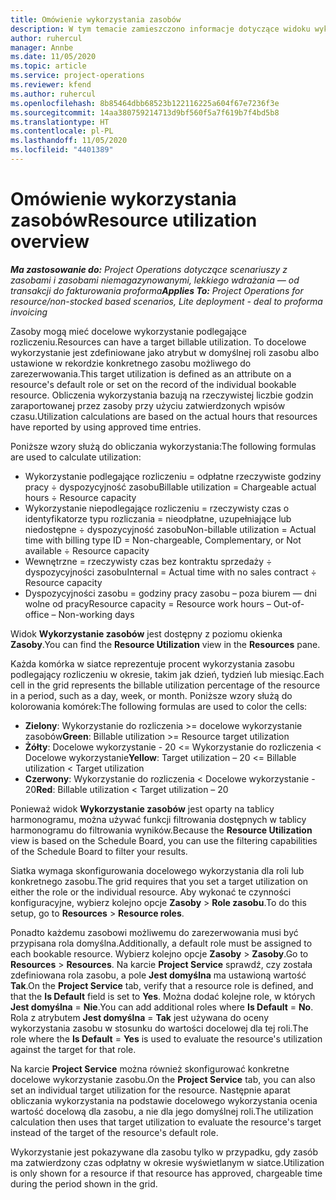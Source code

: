 ```yaml
---
title: Omówienie wykorzystania zasobów
description: W tym temacie zamieszczono informacje dotyczące widoku wykorzystania zasobów w Project Operations.
author: ruhercul
manager: Annbe
ms.date: 11/05/2020
ms.topic: article
ms.service: project-operations
ms.reviewer: kfend
ms.author: ruhercul
ms.openlocfilehash: 8b85464dbb68523b122116225a604f67e7236f3e
ms.sourcegitcommit: 14aa380759214713d9bf560f5a7f619b7f4bd5b8
ms.translationtype: HT
ms.contentlocale: pl-PL
ms.lasthandoff: 11/05/2020
ms.locfileid: "4401389"
---
```

# <a name="resource-utilization-overview"></a><span data-ttu-id="5be15-103">Omówienie wykorzystania zasobów</span><span class="sxs-lookup"><span data-stu-id="5be15-103">Resource utilization overview</span></span>

<span data-ttu-id="5be15-104">_**Ma zastosowanie do:** Project Operations dotyczące scenariuszy z zasobami i zasobami niemagazynowanymi, lekkiego wdrażania — od transakcji do fakturowania proforma_</span><span class="sxs-lookup"><span data-stu-id="5be15-104">_**Applies To:** Project Operations for resource/non-stocked based scenarios, Lite deployment - deal to proforma invoicing_</span></span>

<span data-ttu-id="5be15-105">Zasoby mogą mieć docelowe wykorzystanie podlegające rozliczeniu.</span><span class="sxs-lookup"><span data-stu-id="5be15-105">Resources can have a target billable utilization.</span></span> <span data-ttu-id="5be15-106">To docelowe wykorzystanie jest zdefiniowane jako atrybut w domyślnej roli zasobu albo ustawione w rekordzie konkretnego zasobu możliwego do zarezerwowania.</span><span class="sxs-lookup"><span data-stu-id="5be15-106">This target utilization is defined as an attribute on a resource's default role or set on the record of the individual bookable resource.</span></span> <span data-ttu-id="5be15-107">Obliczenia wykorzystania bazują na rzeczywistej liczbie godzin zaraportowanej przez zasoby przy użyciu zatwierdzonych wpisów czasu.</span><span class="sxs-lookup"><span data-stu-id="5be15-107">Utilization calculations are based on the actual hours that resources have reported by using approved time entries.</span></span>

<span data-ttu-id="5be15-108">Poniższe wzory służą do obliczania wykorzystania:</span><span class="sxs-lookup"><span data-stu-id="5be15-108">The following formulas are used to calculate utilization:</span></span>

  - <span data-ttu-id="5be15-109">Wykorzystanie podlegające rozliczeniu = odpłatne rzeczywiste godziny pracy ÷ dyspozycyjność zasobu</span><span class="sxs-lookup"><span data-stu-id="5be15-109">Billable utilization = Chargeable actual hours ÷ Resource capacity</span></span>
  - <span data-ttu-id="5be15-110">Wykorzystanie niepodlegające rozliczeniu = rzeczywisty czas o identyfikatorze typu rozliczania = nieodpłatne, uzupełniające lub niedostępne ÷ dyspozycyjność zasobu</span><span class="sxs-lookup"><span data-stu-id="5be15-110">Non-billable utilization = Actual time with billing type ID = Non-chargeable, Complementary, or Not available ÷ Resource capacity</span></span>
  - <span data-ttu-id="5be15-111">Wewnętrzne = rzeczywisty czas bez kontraktu sprzedaży ÷ dyspozycyjności zasobu</span><span class="sxs-lookup"><span data-stu-id="5be15-111">Internal = Actual time with no sales contract ÷ Resource capacity</span></span>
  - <span data-ttu-id="5be15-112">Dyspozycyjności zasobu = godziny pracy zasobu – poza biurem — dni wolne od pracy</span><span class="sxs-lookup"><span data-stu-id="5be15-112">Resource capacity = Resource work hours – Out-of-office – Non-working days</span></span>

<span data-ttu-id="5be15-113">Widok **Wykorzystanie zasobów** jest dostępny z poziomu okienka **Zasoby**.</span><span class="sxs-lookup"><span data-stu-id="5be15-113">You can find the **Resource Utilization** view in the **Resources** pane.</span></span>

<span data-ttu-id="5be15-114">Każda komórka w siatce reprezentuje procent wykorzystania zasobu podlegający rozliczeniu w okresie, takim jak dzień, tydzień lub miesiąc.</span><span class="sxs-lookup"><span data-stu-id="5be15-114">Each cell in the grid represents the billable utilization percentage of the resource in a period, such as a day, week, or month.</span></span> <span data-ttu-id="5be15-115">Poniższe wzory służą do kolorowania komórek:</span><span class="sxs-lookup"><span data-stu-id="5be15-115">The following formulas are used to color the cells:</span></span>

  - <span data-ttu-id="5be15-116">**Zielony**: Wykorzystanie do rozliczenia >= docelowe wykorzystanie zasobów</span><span class="sxs-lookup"><span data-stu-id="5be15-116">**Green**: Billable utilization >= Resource target utilization</span></span>
  - <span data-ttu-id="5be15-117">**Żółty**: Docelowe wykorzystanie - 20 <= Wykorzystanie do rozliczenia < Docelowe wykorzystanie</span><span class="sxs-lookup"><span data-stu-id="5be15-117">**Yellow**: Target utilization – 20 <= Billable utilization < Target utilization</span></span>
  - <span data-ttu-id="5be15-118">**Czerwony**: Wykorzystanie do rozliczenia < Docelowe wykorzystanie - 20</span><span class="sxs-lookup"><span data-stu-id="5be15-118">**Red**: Billable utilization < Target utilization – 20</span></span>

<span data-ttu-id="5be15-119">Ponieważ widok **Wykorzystanie zasobów** jest oparty na tablicy harmonogramu, można używać funkcji filtrowania dostępnych w tablicy harmonogramu do filtrowania wyników.</span><span class="sxs-lookup"><span data-stu-id="5be15-119">Because the **Resource Utilization** view is based on the Schedule Board, you can use the filtering capabilities of the Schedule Board to filter your results.</span></span>

<span data-ttu-id="5be15-120">Siatka wymaga skonfigurowania docelowego wykorzystania dla roli lub konkretnego zasobu.</span><span class="sxs-lookup"><span data-stu-id="5be15-120">The grid requires that you set a target utilization on either the role or the individual resource.</span></span> <span data-ttu-id="5be15-121">Aby wykonać te czynności konfiguracyjne, wybierz kolejno opcje **Zasoby** > **Role zasobu**.</span><span class="sxs-lookup"><span data-stu-id="5be15-121">To do this setup, go to **Resources** > **Resource roles**.</span></span>

<span data-ttu-id="5be15-122">Ponadto każdemu zasobowi możliwemu do zarezerwowania musi być przypisana rola domyślna.</span><span class="sxs-lookup"><span data-stu-id="5be15-122">Additionally, a default role must be assigned to each bookable resource.</span></span> <span data-ttu-id="5be15-123">Wybierz kolejno opcje **Zasoby** > **Zasoby**.</span><span class="sxs-lookup"><span data-stu-id="5be15-123">Go to **Resources** > **Resources**.</span></span> <span data-ttu-id="5be15-124">Na karcie **Project Service** sprawdź, czy została zdefiniowana rola zasobu, a pole **Jest domyślna** ma ustawioną wartość **Tak**.</span><span class="sxs-lookup"><span data-stu-id="5be15-124">On the **Project Service** tab, verify that a resource role is defined, and that the **Is Default** field is set to **Yes**.</span></span> <span data-ttu-id="5be15-125">Można dodać kolejne role, w których **Jest domyślna** = **Nie**.</span><span class="sxs-lookup"><span data-stu-id="5be15-125">You can add additional roles where **Is Default** = **No**.</span></span> <span data-ttu-id="5be15-126">Rola z atrybutem **Jest domyślna** = **Tak** jest używana do oceny wykorzystania zasobu w stosunku do wartości docelowej dla tej roli.</span><span class="sxs-lookup"><span data-stu-id="5be15-126">The role where the **Is Default** = **Yes** is used to evaluate the resource's utilization against the target for that role.</span></span>

<span data-ttu-id="5be15-127">Na karcie **Project Service** można również skonfigurować konkretne docelowe wykorzystanie zasobu.</span><span class="sxs-lookup"><span data-stu-id="5be15-127">On the **Project Service** tab, you can also set an individual target utilization for the resource.</span></span> <span data-ttu-id="5be15-128">Następnie aparat obliczania wykorzystania na podstawie docelowego wykorzystania ocenia wartość docelową dla zasobu, a nie dla jego domyślnej roli.</span><span class="sxs-lookup"><span data-stu-id="5be15-128">The utilization calculation then uses that target utilization to evaluate the resource's target instead of the target of the resource's default role.</span></span>

<span data-ttu-id="5be15-129">Wykorzystanie jest pokazywane dla zasobu tylko w przypadku, gdy zasób ma zatwierdzony czas odpłatny w okresie wyświetlanym w siatce.</span><span class="sxs-lookup"><span data-stu-id="5be15-129">Utilization is only shown for a resource if that resource has approved, chargeable time during the period shown in the grid.</span></span>
